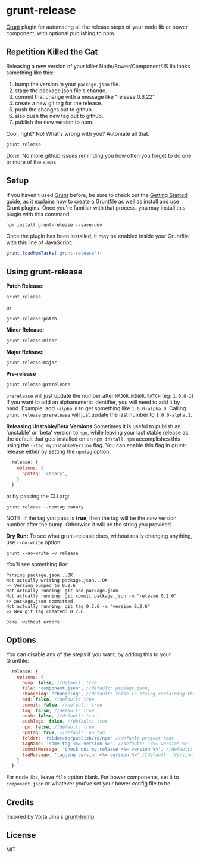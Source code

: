 # grunt-release
[Grunt](http://gruntjs.com) plugin for automating all the release steps of your node lib or bower component, with optional publishing to npm.  

## Repetition Killed the Cat
Releasing a new version of your killer Node/Bower/Component/JS lib looks something like this:

1. bump the version in your `package.json` file.
2. stage the package.json file's change.
3. commit that change with a message like "release 0.6.22".
4. create a new git tag for the release. 
5. push the changes out to github.
6. also push the new tag out to github.
7. publish the new version to npm.

Cool, right? No! What's wrong with you? Automate all that:

```shell
grunt release
```

Done. No more github issues reminding you how often you forget to do one or more of the steps.

## Setup
If you haven't used [Grunt](http://gruntjs.com/) before, be sure to check out the [Getting Started](http://gruntjs.com/getting-started) guide, as it explains how to create a [Gruntfile](http://gruntjs.com/sample-gruntfile) as well as install and use Grunt plugins. Once you're familiar with that process, you may install this plugin with this command:

```shell
npm install grunt-release --save-dev
```

Once the plugin has been installed, it may be enabled inside your Gruntfile with this line of JavaScript:

```js
grunt.loadNpmTasks('grunt-release');
```

## Using grunt-release

**Patch Release:**
```shell
grunt release
```
or
```shell
grunt release:patch
```

**Minor Release:**
```shell
grunt release:minor
```

**Major Release:**
```shell
grunt release:major
```

**Pre-release**
```shell
grunt release:prerelease
```

`prerelease` will just update the number after `MAJOR.MINOR.PATCH` (eg: `1.0.0-1`)
If you want to add an alphanumeric identifier, you will need to add it by hand.
Example: add `-alpha.0` to get something like `1.0.0-alpha.0`. Calling `grunt release:prerelease` will just update the last number to `1.0.0-alpha.1`.

**Releasing Unstable/Beta Versions**
Sometimes it is useful to publish an 'unstable' or 'beta' version to `npm`, while leaving your last stable release as the default that gets installed on an `npm install`. 
`npm` accomplishes this using the `--tag myUnstableVersion` flag. You can enable this flag in grunt-release either by setting the `npmtag` option:

```js
  release: {
    options: {
      npmtag: 'canary',
    }
  }
```

or by passing the CLI arg:

```shell
grunt release --npmtag canary
```

NOTE: If the tag you pass is **true**, then the tag will be the *new* version number after the bump. Otherwise it will be the string you provided.


**Dry Run:**
To see what grunt-release does, without really changing anything, use `--no-write` option.

```shell
grunt --no-write -v release
```

You'll see something like:
```
Parsing package.json...OK
Not actually writing package.json...OK
>> Version bumped to 0.2.6
Not actually running: git add package.json
Not actually running: git commit package.json -m "release 0.2.6"
>> package.json committed
Not actually running: git tag 0.2.6 -m "version 0.2.6"
>> New git tag created: 0.2.6

Done, without errors.
```

## Options
You can disable any of the steps if you want, by adding this to your Gruntfile:

```js
  release: {
    options: {
      bump: false, //default: true
      file: 'component.json', //default: package.json,
      changelog: "changelog", //default: false (a string containing the changelog task to run)
      add: false, //default: true
      commit: false, //default: true
      tag: false, //default: true
      push: false, //default: true
      pushTags: false, //default: true
      npm: false, //default: true
      npmtag: true, //default: no tag
      folder: 'folder/to/publish/to/npm' //default project root
      tagName: 'some-tag-<%= version %>', //default: '<%= version %>'
      commitMessage: 'check out my release <%= version %>', //default: 'release <%= version %>'
      tagMessage: 'tagging version <%= version %>' //default: 'Version <%= version %>'
    }
  }
```
For node libs, leave `file` option blank. For bower components, set it to `component.json` or whatever you've set your bower config file to be.

## Credits
Inspired by Vojta Jina's [grunt-bump](https://github.com/vojtajina/grunt-bump).

## License
MIT
